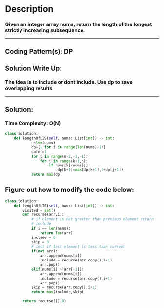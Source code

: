 # Description
### Given an integer array nums, return the length of the longest strictly increasing subsequence.
---
## Coding Pattern(s): DP
## Solution Write Up:
### The idea is to include or dont include. Use dp to save overlapping results
---
## Solution:
### Time Complexity: O(N)

```python
class Solution:
    def lengthOfLIS(self, nums: List[int]) -> int:
            n=len(nums)
            dp=[1 for i in range(len(nums)+1)]
            dp[n]=1
            for k in range(n-2,-1,-1):
                for j in range(k+1,n):
                    if nums[k]<nums[j]:
                        dp[k+1]=max(dp[k+1],1+dp[j+1])
            return max(dp)
```

## Figure out how to modify the code below:
```python
class Solution:
    def lengthOfLIS(self, nums: List[int]) -> int:
        visited = set()
        def recurse(arr,i):
            # if element is not greater than previous element return
            # include
            if i == len(nums):
                return len(arr)
            include = 0
            skip = 0
            # test if last element is less than current
            if(not arr):
                arr.append(nums[i])
                include = recurse(arr.copy(),i+1)
                arr.pop()
            elif(nums[i] > arr[-1]):
                arr.append(nums[i])
                include = recurse(arr.copy(),i+1)
                arr.pop()
            skip = recurse(arr.copy(),i+1)
            return max(include,skip)

        return recurse([],0)
```